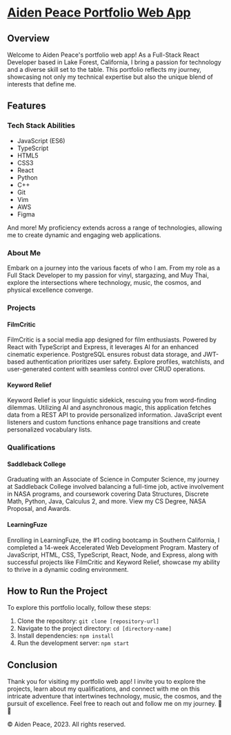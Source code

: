 # [Aiden Peace Portfolio Web App](https://aiden-peace300.github.io/AeroAltitude/)

## Overview

Welcome to Aiden Peace's portfolio web app! As a Full-Stack React Developer based in Lake Forest, California, I bring a passion for technology and a diverse skill set to the table. This portfolio reflects my journey, showcasing not only my technical expertise but also the unique blend of interests that define me.

## Features

### Tech Stack Abilities

- JavaScript (ES6)
- TypeScript
- HTML5
- CSS3
- React
- Python
- C++
- Git
- Vim
- AWS
- Figma

And more! My proficiency extends across a range of technologies, allowing me to create dynamic and engaging web applications.

### About Me

Embark on a journey into the various facets of who I am. From my role as a Full Stack Developer to my passion for vinyl, stargazing, and Muy Thai, explore the intersections where technology, music, the cosmos, and physical excellence converge.

### Projects

#### FilmCritic

FilmCritic is a social media app designed for film enthusiasts. Powered by React with TypeScript and Express, it leverages AI for an enhanced cinematic experience. PostgreSQL ensures robust data storage, and JWT-based authentication prioritizes user safety. Explore profiles, watchlists, and user-generated content with seamless control over CRUD operations.

#### Keyword Relief

Keyword Relief is your linguistic sidekick, rescuing you from word-finding dilemmas. Utilizing AI and asynchronous magic, this application fetches data from a REST API to provide personalized information. JavaScript event listeners and custom functions enhance page transitions and create personalized vocabulary lists.

### Qualifications

#### Saddleback College

Graduating with an Associate of Science in Computer Science, my journey at Saddleback College involved balancing a full-time job, active involvement in NASA programs, and coursework covering Data Structures, Discrete Math, Python, Java, Calculus 2, and more. View my CS Degree, NASA Proposal, and Awards.

#### LearningFuze

Enrolling in LearningFuze, the #1 coding bootcamp in Southern California, I completed a 14-week Accelerated Web Development Program. Mastery of JavaScript, HTML, CSS, TypeScript, React, Node, and Express, along with successful projects like FilmCritic and Keyword Relief, showcase my ability to thrive in a dynamic coding environment.

## How to Run the Project

To explore this portfolio locally, follow these steps:

1. Clone the repository: `git clone [repository-url]`
2. Navigate to the project directory: `cd [directory-name]`
3. Install dependencies: `npm install`
4. Run the development server: `npm start`

## Conclusion

Thank you for visiting my portfolio web app! I invite you to explore the projects, learn about my qualifications, and connect with me on this intricate adventure that intertwines technology, music, the cosmos, and the pursuit of excellence. Feel free to reach out and follow me on my journey. 🚀🌌

© Aiden Peace, 2023. All rights reserved.